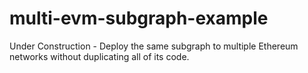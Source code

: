 # multi-evm-subgraph-example
Under Construction - Deploy the same subgraph to multiple Ethereum networks without duplicating all of its code. 
